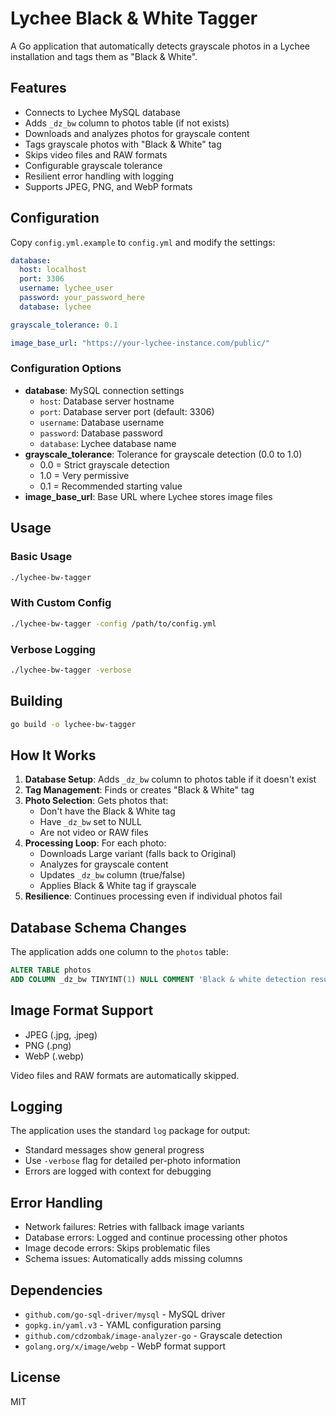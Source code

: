 # Lychee Black & White Tagger

A Go application that automatically detects grayscale photos in a Lychee installation and tags them as "Black & White".

## Features

- Connects to Lychee MySQL database
- Adds `_dz_bw` column to photos table (if not exists)
- Downloads and analyzes photos for grayscale content
- Tags grayscale photos with "Black & White" tag
- Skips video files and RAW formats
- Configurable grayscale tolerance
- Resilient error handling with logging
- Supports JPEG, PNG, and WebP formats

## Configuration

Copy `config.yml.example` to `config.yml` and modify the settings:

```yaml
database:
  host: localhost
  port: 3306
  username: lychee_user
  password: your_password_here
  database: lychee

grayscale_tolerance: 0.1

image_base_url: "https://your-lychee-instance.com/public/"
```

### Configuration Options

- **database**: MySQL connection settings
  - `host`: Database server hostname
  - `port`: Database server port (default: 3306)
  - `username`: Database username
  - `password`: Database password
  - `database`: Lychee database name
- **grayscale_tolerance**: Tolerance for grayscale detection (0.0 to 1.0)
  - 0.0 = Strict grayscale detection
  - 1.0 = Very permissive
  - 0.1 = Recommended starting value
- **image_base_url**: Base URL where Lychee stores image files

## Usage

### Basic Usage

```bash
./lychee-bw-tagger
```

### With Custom Config

```bash
./lychee-bw-tagger -config /path/to/config.yml
```

### Verbose Logging

```bash
./lychee-bw-tagger -verbose
```

## Building

```bash
go build -o lychee-bw-tagger
```

## How It Works

1. **Database Setup**: Adds `_dz_bw` column to photos table if it doesn't exist
2. **Tag Management**: Finds or creates "Black & White" tag
3. **Photo Selection**: Gets photos that:
   - Don't have the Black & White tag
   - Have `_dz_bw` set to NULL
   - Are not video or RAW files
4. **Processing Loop**: For each photo:
   - Downloads Large variant (falls back to Original)
   - Analyzes for grayscale content
   - Updates `_dz_bw` column (true/false)
   - Applies Black & White tag if grayscale
5. **Resilience**: Continues processing even if individual photos fail

## Database Schema Changes

The application adds one column to the `photos` table:

```sql
ALTER TABLE photos
ADD COLUMN _dz_bw TINYINT(1) NULL COMMENT 'Black & white detection result';
```

## Image Format Support

- JPEG (.jpg, .jpeg)
- PNG (.png)
- WebP (.webp)

Video files and RAW formats are automatically skipped.

## Logging

The application uses the standard `log` package for output:

- Standard messages show general progress
- Use `-verbose` flag for detailed per-photo information
- Errors are logged with context for debugging

## Error Handling

- Network failures: Retries with fallback image variants
- Database errors: Logged and continue processing other photos
- Image decode errors: Skips problematic files
- Schema issues: Automatically adds missing columns

## Dependencies

- `github.com/go-sql-driver/mysql` - MySQL driver
- `gopkg.in/yaml.v3` - YAML configuration parsing
- `github.com/cdzombak/image-analyzer-go` - Grayscale detection
- `golang.org/x/image/webp` - WebP format support

## License

MIT